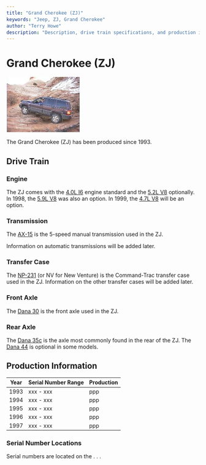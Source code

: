 ```yaml
---
title: "Grand Cherokee (ZJ)"
keywords: "Jeep, ZJ, Grand Cherokee"
author: "Terry Howe"
description: "Description, drive train specifications, and production information for the Jeep Grand Cherokee ZJ"
---
```

# Grand Cherokee (ZJ)

[![Tom Zehrbach's ZJ in Moab](../img/tomzj_.jpg)](../img/tomzj.jpg)

The Grand Cherokee (ZJ) has been produced since 1993.

## Drive Train

### Engine

The ZJ comes with the [4.0L I6](../engine/factory/amc242.md) engine standard and the [5.2L V8](../engine/factory/d318.md) optionally. In 1998, the [5.9L V8](../engine/factory/d360.md) was also an option. In 1999, the [4.7L V8](../engine/factory/d287.md) will be an option.

### Transmission

The [AX-15](../transmission/factory/ax15.md) is the 5-speed manual transmission used in the ZJ.

Information on automatic transmissions will be added later.

### Transfer Case

The [NP-231](../xfer/factory/np231.md) (or NV for New Venture) is the Command-Trac transfer case used in the ZJ. Information on the other transfer cases will be added later.

### Front Axle

The [Dana 30](../axle/factory/d30.md) is the front axle used in the ZJ.

### Rear Axle

The [Dana 35c](../axle/factory/d35c.md) is the axle most commonly found in the rear of the ZJ. The [Dana 44](../axle/factory/d44.md) is optional in some models.

## Production Information

| Year | Serial Number Range | Production |
|------|---------------------|------------|
| 1993 | xxx - xxx           | ppp        |
| 1994 | xxx - xxx           | ppp        |
| 1995 | xxx - xxx           | ppp        |
| 1996 | xxx - xxx           | ppp        |
| 1997 | xxx - xxx           | ppp        |

### Serial Number Locations

Serial numbers are located on the . . .